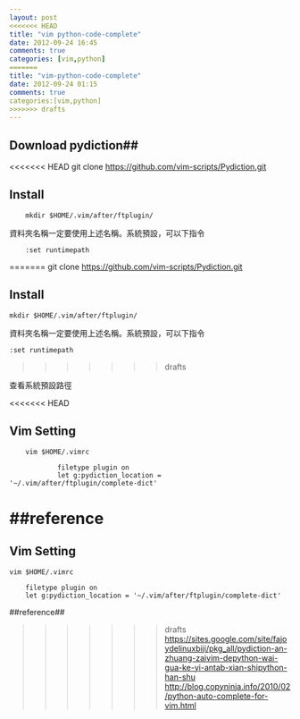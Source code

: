 ```yaml
---
layout: post
<<<<<<< HEAD
title: "vim python-code-complete"
date: 2012-09-24 16:45
comments: true
categories: [vim,python]
=======
title: "vim-python-code-complete"
date: 2012-09-24 01:15
comments: true
categories:[vim,python]
>>>>>>> drafts
---
```


## Download pydiction##

<<<<<<< HEAD
        git clone https://github.com/vim-scripts/Pydiction.git

## Install ##

        mkdir $HOME/.vim/after/ftplugin/

資料夾名稱一定要使用上述名稱。系統預設，可以下指令

        :set runtimepath
=======
	git clone https://github.com/vim-scripts/Pydiction.git

## Install ##

	mkdir $HOME/.vim/after/ftplugin/

資料夾名稱一定要使用上述名稱。系統預設，可以下指令

	:set runtimepath
>>>>>>> drafts

查看系統預設路徑


<<<<<<< HEAD
## Vim Setting   

        vim $HOME/.vimrc

                filetype plugin on 
                let g:pydiction_location = '~/.vim/after/ftplugin/complete-dict'

##reference  
=======
## Vim Setting ##  

	vim $HOME/.vimrc

		filetype plugin on 
		let g:pydiction_location = '~/.vim/after/ftplugin/complete-dict'

##reference##  
>>>>>>> drafts
<https://sites.google.com/site/fajoydelinuxbiji/pkg_all/pydiction-an-zhuang-zaivim-depython-wai-gua-ke-yi-antab-xian-shipython-han-shu>  
<http://blog.copyninja.info/2010/02/python-auto-complete-for-vim.html>
